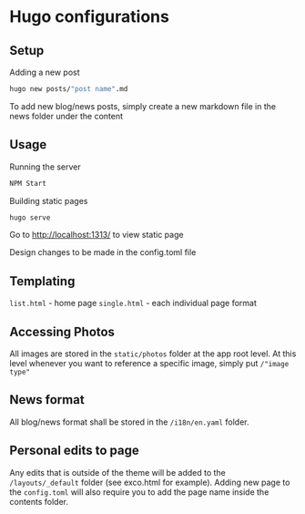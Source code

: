 # Hugo configurations

## Setup
Adding a new post
```bash
hugo new posts/"post name".md
```

To add new blog/news posts, simply create a new markdown file in the news folder under the content

## Usage
Running the server 
```bash
NPM Start
```

Building static pages
```bash
hugo serve 
```
Go to [http://localhost:1313/](http://localhost:1313) to view static page 


Design changes to be made in the config.toml file

## Templating

```list.html``` - home page
```single.html``` - each individual page format

## Accessing Photos
All images are stored in the ```static/photos``` folder at the app root level. At this level whenever you want to reference a specific image, simply put ```/"image type"```

## News format
All blog/news format shall be stored in the ```/i18n/en.yaml``` folder.

## Personal edits to page
Any edits that is outside of the theme will be added to the ```/layouts/_default``` folder (see exco.html for example). Adding new page to the ```config.toml``` will also require you to add the page name inside the contents folder. 



